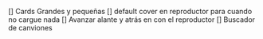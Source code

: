 [] Cards Grandes y pequeñas
[] default cover en reproductor para cuando no cargue nada
[] Avanzar alante y atrás en con el reproductor
[] Buscador de canviones